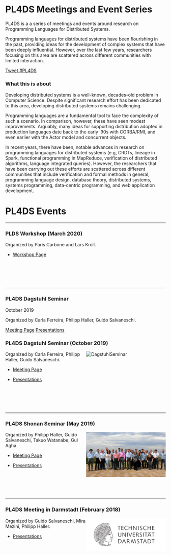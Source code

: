 # PL4DS Meetings and Event Series

PL4DS is a a series of meetings and events around research on Programming Languages for Distributed Systems.

Programming languages for distributed systems have been flourishing in the past, providing ideas for the development of complex systems that have been deeply influential. However, over the last few years, researchers focusing on this area are scattered across different communities with limited interaction.

<a href="https://twitter.com/intent/tweet?button_hashtag=PL4DS&ref_src=twsrc%5Etfw" class="twitter-hashtag-button" data-size="large" data-show-count="false">Tweet #PL4DS</a><script async src="https://platform.twitter.com/widgets.js" charset="utf-8"></script>


### What this is about

Developing distributed systems is a well-known, decades-old problem in Computer Science. Despite significant research effort has been dedicated to this area, developing distributed systems remains challenging. 

Programming languages are a fundamental tool to face the complexity of such a scenario. In comparison, however, these have seen modest improvements. Arguably, many ideas for supporting distribution adopted in production languages date back to the early ’90s with CORBA/RMI, and even earlier with the Actor model and concurrent objects. 

In recent years, there have been, notable advances in research on programming languages for distributed systems (e.g, CRDTs, lineage in Spark, functional programming in MapReduce, verification of distributed algorithms, language integrated queries). However, the researchers that have been carrying out these efforts are scattered across different communities that include verification and formal methods in general, programming language design, database theory, distributed systems, systems programming, data-centric programming, and web application development.

# PL4DS Events

---

### PLDS Workshop (March 2020)

Organized by Paris Carbone and Lars Kroll.

- [Workshop Page](https://plds.github.io/programme.html)

<br/>
<br/>
<br/>
<br/>

---

<div class="event">
  <h3>PL4DS Dagstuhl Seminar</h3>
  <span class="date">October 2019</span>
  
  <div class="event-content">
  <p>Organized by Carla Ferreira, Philipp Haller, Guido Salvaneschi.</p>
  <a href="https://www.dagstuhl.de/en/program/calendar/semhp/?semnr=19442">Meeting Page</a>
  <a href="https://github.com/pl4ds/Dagstuhl-2019/blob/master/pages/Dagstuhl.md">Presentations</a>
  </div>
</div>


### PL4DS Dagstuhl Seminar (October 2019)
<img src="./assets/images/DagstuhlSeminar.jpg" alt="DagstuhlSeminar" width="250" align="right"/>

Organized by Carla Ferreira, Philipp Haller, Guido Salvaneschi.

- [Meeting Page](https://www.dagstuhl.de/en/program/calendar/semhp/?semnr=19442)

- [Presentations](https://github.com/pl4ds/Dagstuhl-2019/blob/master/pages/Dagstuhl.md)

<br/>
<br/>
<br/>
<br/>

---

### PL4DS Shonan Seminar (May 2019)

<img src="./assets/images/group_photo.jpg" alt="group_photo" width="250" align="right"/>

Organized by Philipp Haller, Guido Salvaneschi, Takuo Watanabe, Gul Agha

- [Meeting Page](https://shonan.nii.ac.jp/seminars/149/)

- [Presentations](https://github.com/pl4ds/Shonan-2019/blob/master/Pages/shonan.md)

<br/>
<br/>
<br/>
<br/>

---

### PL4DS Meeting in Darmstadt (February 2018)
<img src="./assets/images/TU_Darmstadt_Logo.png" alt="TU_Darmstadt_Logo" width="250" align="right"/>

Organized by Guido Salvaneschi, Mira Mezini, Philipp Haller.

- [Presentations](https://github.com/pl4ds/Darmstadt-2018/blob/master/pages/darmstadt.md)

<br/>
<br/>
<br/>
<br/>

